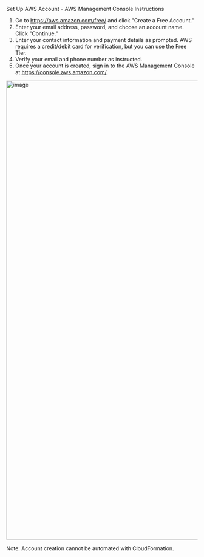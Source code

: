 Set Up AWS Account - AWS Management Console Instructions

1. Go to https://aws.amazon.com/free/ and click "Create a Free Account."
2. Enter your email address, password, and choose an account name. Click "Continue."
3. Enter your contact information and payment details as prompted. AWS requires a credit/debit card for verification, but you can use the Free Tier.
4. Verify your email and phone number as instructed.
5. Once your account is created, sign in to the AWS Management Console at https://console.aws.amazon.com/.
<img width="2238" height="1208" alt="image" src="https://github.com/user-attachments/assets/f98acf6b-3db6-4bac-bff2-fa4701f4df04" />


Note: Account creation cannot be automated with CloudFormation. 
